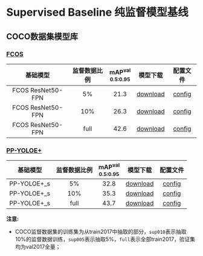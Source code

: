 # Supervised Baseline 纯监督模型基线

## COCO数据集模型库

### [FCOS](../../fcos)

|  基础模型          |    监督数据比例   |  mAP<sup>val<br>0.5:0.95 |  模型下载  |   配置文件   |
| :---------------: | :-------------: | :---------------------: |:--------: | :---------: |
| FCOS ResNet50-FPN |        5%       |       21.3        | [download]() | [config](fcos_r50_fpn_coco_sup005.yml) |
| FCOS ResNet50-FPN |        10%      |       26.3        | [download]() | [config](fcos_r50_fpn_coco_sup010.yml) |
| FCOS ResNet50-FPN |        full     |       42.6        | [download](https://paddledet.bj.bcebos.com/models/fcos_r50_fpn_iou_multiscale_2x_coco.pdparams) | [config](../../fcos/fcos_r50_fpn_iou_multiscale_2x_coco.yml) |

### [PP-YOLOE+](../../ppyoloe)

|  基础模型          |    监督数据比例   |  mAP<sup>val<br>0.5:0.95 |  模型下载  |   配置文件   |
| :---------------: | :-------------: | :---------------------: |:--------: | :---------: |
| PP-YOLOE+_s       |        5%      |        32.8       | [download]() | [config](ppyoloe_plus_crn_s_coco_sup005.yml) |
| PP-YOLOE+_s       |        10%      |       35.3       | [download]() | [config](ppyoloe_plus_crn_s_coco_sup010.yml) |
| PP-YOLOE+_s       |        full     |       43.7       | [download](https://paddledet.bj.bcebos.com/models/ppyoloe_plus_crn_s_80e_coco.pdparams) | [config](../../ppyoloe/ppyoloe_plus_crn_s_80e_coco.yml) |


**注意:**
- COCO监督数据集的训练集为从train2017中抽取的部分，`sup010`表示抽取10%的监督数据训练，`sup005`表示抽取5%，`full`表示全部train2017，验证集均为val2017全量；
